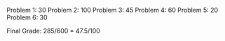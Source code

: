 Problem 1: 30
Problem 2: 100
Problem 3: 45
Problem 4: 60
Problem 5: 20
Problem 6: 30

Final Grade: 285/600 = 47.5/100